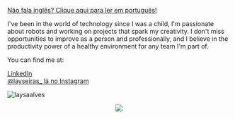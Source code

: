 <a href="https://github.com/laysaalves/laysaalves/blob/main/README-PTBR.md">Não fala inglês? Clique aqui para ler em português!</a>

I've been in the world of technology since I was a child, I'm passionate about robots and working on projects that spark my creativity. I don't miss opportunities to improve as a person and professionally, and I believe in the productivity power of a healthy environment for any team I'm part of.

You can find me at:

[LinkedIn](https://www.linkedin.com/in/laysaalves/) <br />
[@layseiras_  lá no Instagram](https://instagram.com/layseiras_) <br />


<p align="left"><img src="https://komarev.com/ghpvc/?username=laysaalves&label=Profile%20views&color=0e75b6&style=flat" alt="laysaalves"/></p>


<div align="center">
  <a href="https://github.com/anuraghazra/github-readme-stats">
    <img align="center" src="https://github-readme-stats.vercel.app/api?username=laysaalves&show_icons=true&theme=tokyonight&hide_border=true" />
  </a>
</div>
